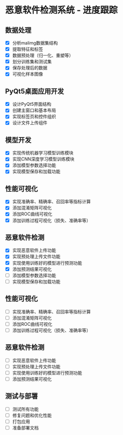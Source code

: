# 恶意软件检测系统 - 进度跟踪

## 数据处理
- [x] 分析malimg数据集结构
- [x] 提取特征和标签
- [x] 数据预处理（归一化、重塑等）
- [x] 划分训练集和测试集
- [x] 保存处理后的数据
- [x] 可视化样本图像

## PyQt5桌面应用开发
- [x] 设计PyQt5界面结构
- [x] 创建主窗口和基本布局
- [x] 实现标签页和控件组织
- [x] 设计文件上传组件

## 模型开发
- [x] 实现传统机器学习模型训练模块
- [x] 实现CNN深度学习模型训练模块
- [x] 添加模型参数选择功能
- [x] 实现模型保存和加载功能

## 性能可视化
- [x] 实现准确率、精确率、召回率等指标计算
- [x] 添加混淆矩阵可视化
- [x] 添加ROC曲线可视化
- [x] 添加训练过程可视化（损失、准确率等）

## 恶意软件检测
- [x] 实现恶意软件上传功能
- [x] 实现预处理上传文件功能
- [x] 实现使用训练好的模型进行预测功能
- [x] 添加预测结果可视化
- [ ] 添加模型参数选择功能
- [ ] 实现模型保存和加载功能

## 性能可视化
- [ ] 实现准确率、精确率、召回率等指标计算
- [ ] 添加混淆矩阵可视化
- [ ] 添加ROC曲线可视化
- [ ] 添加训练过程可视化（损失、准确率等）

## 恶意软件检测
- [ ] 实现恶意软件上传功能
- [ ] 实现预处理上传文件功能
- [ ] 实现使用训练好的模型进行预测功能
- [ ] 添加预测结果可视化

## 测试与部署
- [ ] 测试所有功能
- [ ] 修复问题和优化性能
- [ ] 打包应用
- [ ] 准备部署文档
